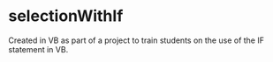 # selectionWithIf

Created in VB as part of a project to train students on the use of the IF statement in VB.
